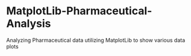 # MatplotLib-Pharmaceutical-Analysis
Analyzing Pharmaceutical data utilizing MatplotLib to show various data plots
